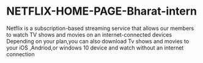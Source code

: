 # NETFLIX-HOME-PAGE-Bharat-intern
Netflix is a  subscription-based streaming service that allows our members to watch TV shows and movies on an internet-connected devices Depending on your plan,you can also download Tv shows and movies to your iOS ,Andriod,or windows 10 device and watch without an internet connection  
